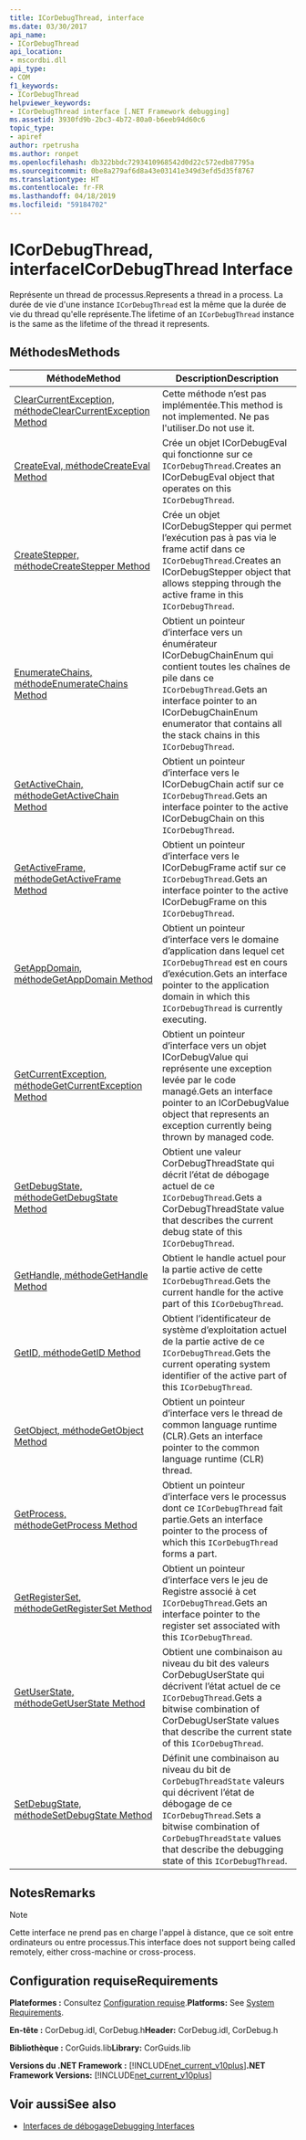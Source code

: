 ```yaml
---
title: ICorDebugThread, interface
ms.date: 03/30/2017
api_name:
- ICorDebugThread
api_location:
- mscordbi.dll
api_type:
- COM
f1_keywords:
- ICorDebugThread
helpviewer_keywords:
- ICorDebugThread interface [.NET Framework debugging]
ms.assetid: 3930fd9b-2bc3-4b72-80a0-b6eeb94d60c6
topic_type:
- apiref
author: rpetrusha
ms.author: ronpet
ms.openlocfilehash: db322bbdc7293410968542d0d22c572edb87795a
ms.sourcegitcommit: 0be8a279af6d8a43e03141e349d3efd5d35f8767
ms.translationtype: HT
ms.contentlocale: fr-FR
ms.lasthandoff: 04/18/2019
ms.locfileid: "59184702"
---
```

# <a name="icordebugthread-interface"></a><span data-ttu-id="5cd7c-102">ICorDebugThread, interface</span><span class="sxs-lookup"><span data-stu-id="5cd7c-102">ICorDebugThread Interface</span></span>
<span data-ttu-id="5cd7c-103">Représente un thread de processus.</span><span class="sxs-lookup"><span data-stu-id="5cd7c-103">Represents a thread in a process.</span></span> <span data-ttu-id="5cd7c-104">La durée de vie d'une instance `ICorDebugThread` est la même que la durée de vie du thread qu'elle représente.</span><span class="sxs-lookup"><span data-stu-id="5cd7c-104">The lifetime of an `ICorDebugThread` instance is the same as the lifetime of the thread it represents.</span></span>  
  
## <a name="methods"></a><span data-ttu-id="5cd7c-105">Méthodes</span><span class="sxs-lookup"><span data-stu-id="5cd7c-105">Methods</span></span>  
  
|<span data-ttu-id="5cd7c-106">Méthode</span><span class="sxs-lookup"><span data-stu-id="5cd7c-106">Method</span></span>|<span data-ttu-id="5cd7c-107">Description</span><span class="sxs-lookup"><span data-stu-id="5cd7c-107">Description</span></span>|  
|------------|-----------------|  
|[<span data-ttu-id="5cd7c-108">ClearCurrentException, méthode</span><span class="sxs-lookup"><span data-stu-id="5cd7c-108">ClearCurrentException Method</span></span>](../../../../docs/framework/unmanaged-api/debugging/icordebugthread-clearcurrentexception-method.md)|<span data-ttu-id="5cd7c-109">Cette méthode n’est pas implémentée.</span><span class="sxs-lookup"><span data-stu-id="5cd7c-109">This method is not implemented.</span></span> <span data-ttu-id="5cd7c-110">Ne pas l'utiliser.</span><span class="sxs-lookup"><span data-stu-id="5cd7c-110">Do not use it.</span></span>|  
|[<span data-ttu-id="5cd7c-111">CreateEval, méthode</span><span class="sxs-lookup"><span data-stu-id="5cd7c-111">CreateEval Method</span></span>](../../../../docs/framework/unmanaged-api/debugging/icordebugthread-createeval-method.md)|<span data-ttu-id="5cd7c-112">Crée un objet ICorDebugEval qui fonctionne sur ce `ICorDebugThread`.</span><span class="sxs-lookup"><span data-stu-id="5cd7c-112">Creates an ICorDebugEval object that operates on this `ICorDebugThread`.</span></span>|  
|[<span data-ttu-id="5cd7c-113">CreateStepper, méthode</span><span class="sxs-lookup"><span data-stu-id="5cd7c-113">CreateStepper Method</span></span>](../../../../docs/framework/unmanaged-api/debugging/icordebugthread-createstepper-method.md)|<span data-ttu-id="5cd7c-114">Crée un objet ICorDebugStepper qui permet l’exécution pas à pas via le frame actif dans ce `ICorDebugThread`.</span><span class="sxs-lookup"><span data-stu-id="5cd7c-114">Creates an ICorDebugStepper object that allows stepping through the active frame in this `ICorDebugThread`.</span></span>|  
|[<span data-ttu-id="5cd7c-115">EnumerateChains, méthode</span><span class="sxs-lookup"><span data-stu-id="5cd7c-115">EnumerateChains Method</span></span>](../../../../docs/framework/unmanaged-api/debugging/icordebugthread-enumeratechains-method.md)|<span data-ttu-id="5cd7c-116">Obtient un pointeur d’interface vers un énumérateur ICorDebugChainEnum qui contient toutes les chaînes de pile dans ce `ICorDebugThread`.</span><span class="sxs-lookup"><span data-stu-id="5cd7c-116">Gets an interface pointer to an ICorDebugChainEnum enumerator that contains all the stack chains in this `ICorDebugThread`.</span></span>|  
|[<span data-ttu-id="5cd7c-117">GetActiveChain, méthode</span><span class="sxs-lookup"><span data-stu-id="5cd7c-117">GetActiveChain Method</span></span>](../../../../docs/framework/unmanaged-api/debugging/icordebugthread-getactivechain-method.md)|<span data-ttu-id="5cd7c-118">Obtient un pointeur d’interface vers le ICorDebugChain actif sur ce `ICorDebugThread`.</span><span class="sxs-lookup"><span data-stu-id="5cd7c-118">Gets an interface pointer to the active ICorDebugChain on this `ICorDebugThread`.</span></span>|  
|[<span data-ttu-id="5cd7c-119">GetActiveFrame, méthode</span><span class="sxs-lookup"><span data-stu-id="5cd7c-119">GetActiveFrame Method</span></span>](../../../../docs/framework/unmanaged-api/debugging/icordebugthread-getactiveframe-method.md)|<span data-ttu-id="5cd7c-120">Obtient un pointeur d’interface vers le ICorDebugFrame actif sur ce `ICorDebugThread`.</span><span class="sxs-lookup"><span data-stu-id="5cd7c-120">Gets an interface pointer to the active ICorDebugFrame on this `ICorDebugThread`.</span></span>|  
|[<span data-ttu-id="5cd7c-121">GetAppDomain, méthode</span><span class="sxs-lookup"><span data-stu-id="5cd7c-121">GetAppDomain Method</span></span>](../../../../docs/framework/unmanaged-api/debugging/icordebugthread-getappdomain-method.md)|<span data-ttu-id="5cd7c-122">Obtient un pointeur d’interface vers le domaine d’application dans lequel cet `ICorDebugThread` est en cours d’exécution.</span><span class="sxs-lookup"><span data-stu-id="5cd7c-122">Gets an interface pointer to the application domain in which this `ICorDebugThread` is currently executing.</span></span>|  
|[<span data-ttu-id="5cd7c-123">GetCurrentException, méthode</span><span class="sxs-lookup"><span data-stu-id="5cd7c-123">GetCurrentException Method</span></span>](../../../../docs/framework/unmanaged-api/debugging/icordebugthread-getcurrentexception-method.md)|<span data-ttu-id="5cd7c-124">Obtient un pointeur d’interface vers un objet ICorDebugValue qui représente une exception levée par le code managé.</span><span class="sxs-lookup"><span data-stu-id="5cd7c-124">Gets an interface pointer to an ICorDebugValue object that represents an exception currently being thrown by managed code.</span></span>|  
|[<span data-ttu-id="5cd7c-125">GetDebugState, méthode</span><span class="sxs-lookup"><span data-stu-id="5cd7c-125">GetDebugState Method</span></span>](../../../../docs/framework/unmanaged-api/debugging/icordebugthread-getdebugstate-method.md)|<span data-ttu-id="5cd7c-126">Obtient une valeur CorDebugThreadState qui décrit l’état de débogage actuel de ce `ICorDebugThread`.</span><span class="sxs-lookup"><span data-stu-id="5cd7c-126">Gets a CorDebugThreadState value that describes the current debug state of this `ICorDebugThread`.</span></span>|  
|[<span data-ttu-id="5cd7c-127">GetHandle, méthode</span><span class="sxs-lookup"><span data-stu-id="5cd7c-127">GetHandle Method</span></span>](../../../../docs/framework/unmanaged-api/debugging/icordebugthread-gethandle-method.md)|<span data-ttu-id="5cd7c-128">Obtient le handle actuel pour la partie active de cette `ICorDebugThread`.</span><span class="sxs-lookup"><span data-stu-id="5cd7c-128">Gets the current handle for the active part of this `ICorDebugThread`.</span></span>|  
|[<span data-ttu-id="5cd7c-129">GetID, méthode</span><span class="sxs-lookup"><span data-stu-id="5cd7c-129">GetID Method</span></span>](../../../../docs/framework/unmanaged-api/debugging/icordebugthread-getid-method.md)|<span data-ttu-id="5cd7c-130">Obtient l’identificateur de système d’exploitation actuel de la partie active de ce `ICorDebugThread`.</span><span class="sxs-lookup"><span data-stu-id="5cd7c-130">Gets the current operating system identifier of the active part of this `ICorDebugThread`.</span></span>|  
|[<span data-ttu-id="5cd7c-131">GetObject, méthode</span><span class="sxs-lookup"><span data-stu-id="5cd7c-131">GetObject Method</span></span>](../../../../docs/framework/unmanaged-api/debugging/icordebugthread-getobject-method.md)|<span data-ttu-id="5cd7c-132">Obtient un pointeur d’interface vers le thread de common language runtime (CLR).</span><span class="sxs-lookup"><span data-stu-id="5cd7c-132">Gets an interface pointer to the common language runtime (CLR) thread.</span></span>|  
|[<span data-ttu-id="5cd7c-133">GetProcess, méthode</span><span class="sxs-lookup"><span data-stu-id="5cd7c-133">GetProcess Method</span></span>](../../../../docs/framework/unmanaged-api/debugging/icordebugthread-getprocess-method.md)|<span data-ttu-id="5cd7c-134">Obtient un pointeur d’interface vers le processus dont ce `ICorDebugThread` fait partie.</span><span class="sxs-lookup"><span data-stu-id="5cd7c-134">Gets an interface pointer to the process of which this `ICorDebugThread` forms a part.</span></span>|  
|[<span data-ttu-id="5cd7c-135">GetRegisterSet, méthode</span><span class="sxs-lookup"><span data-stu-id="5cd7c-135">GetRegisterSet Method</span></span>](../../../../docs/framework/unmanaged-api/debugging/icordebugthread-getregisterset-method.md)|<span data-ttu-id="5cd7c-136">Obtient un pointeur d’interface vers le jeu de Registre associé à cet `ICorDebugThread`.</span><span class="sxs-lookup"><span data-stu-id="5cd7c-136">Gets an interface pointer to the register set associated with this `ICorDebugThread`.</span></span>|  
|[<span data-ttu-id="5cd7c-137">GetUserState, méthode</span><span class="sxs-lookup"><span data-stu-id="5cd7c-137">GetUserState Method</span></span>](../../../../docs/framework/unmanaged-api/debugging/icordebugthread-getuserstate-method.md)|<span data-ttu-id="5cd7c-138">Obtient une combinaison au niveau du bit des valeurs CorDebugUserState qui décrivent l’état actuel de ce `ICorDebugThread`.</span><span class="sxs-lookup"><span data-stu-id="5cd7c-138">Gets a bitwise combination of CorDebugUserState values that describe the current state of this `ICorDebugThread`.</span></span>|  
|[<span data-ttu-id="5cd7c-139">SetDebugState, méthode</span><span class="sxs-lookup"><span data-stu-id="5cd7c-139">SetDebugState Method</span></span>](../../../../docs/framework/unmanaged-api/debugging/icordebugthread-setdebugstate-method.md)|<span data-ttu-id="5cd7c-140">Définit une combinaison au niveau du bit de `CorDebugThreadState` valeurs qui décrivent l’état de débogage de ce `ICorDebugThread`.</span><span class="sxs-lookup"><span data-stu-id="5cd7c-140">Sets a bitwise combination of `CorDebugThreadState` values that describe the debugging state of this `ICorDebugThread`.</span></span>|  
  
## <a name="remarks"></a><span data-ttu-id="5cd7c-141">Notes</span><span class="sxs-lookup"><span data-stu-id="5cd7c-141">Remarks</span></span>  
  
> [!NOTE]
>  <span data-ttu-id="5cd7c-142">Cette interface ne prend pas en charge l'appel à distance, que ce soit entre ordinateurs ou entre processus.</span><span class="sxs-lookup"><span data-stu-id="5cd7c-142">This interface does not support being called remotely, either cross-machine or cross-process.</span></span>  
  
## <a name="requirements"></a><span data-ttu-id="5cd7c-143">Configuration requise</span><span class="sxs-lookup"><span data-stu-id="5cd7c-143">Requirements</span></span>  
 <span data-ttu-id="5cd7c-144">**Plateformes :** Consultez [Configuration requise](../../../../docs/framework/get-started/system-requirements.md).</span><span class="sxs-lookup"><span data-stu-id="5cd7c-144">**Platforms:** See [System Requirements](../../../../docs/framework/get-started/system-requirements.md).</span></span>  
  
 <span data-ttu-id="5cd7c-145">**En-tête :** CorDebug.idl, CorDebug.h</span><span class="sxs-lookup"><span data-stu-id="5cd7c-145">**Header:** CorDebug.idl, CorDebug.h</span></span>  
  
 <span data-ttu-id="5cd7c-146">**Bibliothèque :** CorGuids.lib</span><span class="sxs-lookup"><span data-stu-id="5cd7c-146">**Library:** CorGuids.lib</span></span>  
  
 <span data-ttu-id="5cd7c-147">**Versions du .NET Framework :** [!INCLUDE[net_current_v10plus](../../../../includes/net-current-v10plus-md.md)]</span><span class="sxs-lookup"><span data-stu-id="5cd7c-147">**.NET Framework Versions:** [!INCLUDE[net_current_v10plus](../../../../includes/net-current-v10plus-md.md)]</span></span>  
  
## <a name="see-also"></a><span data-ttu-id="5cd7c-148">Voir aussi</span><span class="sxs-lookup"><span data-stu-id="5cd7c-148">See also</span></span>

- [<span data-ttu-id="5cd7c-149">Interfaces de débogage</span><span class="sxs-lookup"><span data-stu-id="5cd7c-149">Debugging Interfaces</span></span>](../../../../docs/framework/unmanaged-api/debugging/debugging-interfaces.md)
